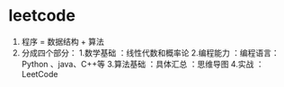# leetcode
1. 程序 = 数据结构 + 算法
2. 分成四个部分：
   1.数学基础   ：线性代数和概率论
   2.编程能力   ：编程语言： Python 、java、C++等
   3.算法基础   ：具体汇总 ：思维导图
   4.实战       ：LeetCode

